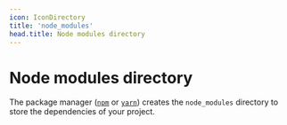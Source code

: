 ```yaml
---
icon: IconDirectory
title: 'node_modules'
head.title: Node modules directory
---
```


# Node modules directory

The package manager ([`npm`](https://docs.npmjs.com/cli/v7/commands/npm) or [`yarn`](https://yarnpkg.com/)) creates the `node_modules` directory to store the dependencies of your project.
